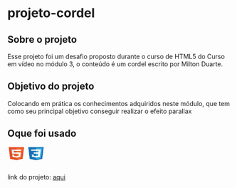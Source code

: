 <h1> projeto-cordel</h1>

<h2>Sobre o projeto</h2>

<p>Esse projeto foi um desafio proposto durante o curso de HTML5 do Curso em vídeo no módulo 3, o conteúdo é um cordel escrito por Milton Duarte.</p>

<h2>Objetivo do projeto</h2>

<p>Colocando em prática os conhecimentos adquiridos neste módulo, que tem como seu principal objetivo conseguir realizar o efeito parallax</p>

<h2>Oque foi usado</h2>

<div>
<img align="center" alt="calmon-HTML" height="30" width="40" src="https://raw.githubusercontent.com/devicons/devicon/master/icons/html5/html5-original.svg">
<img align="center" alt="calmon-CSS" height="30" width="40" src="https://raw.githubusercontent.com/devicons/devicon/master/icons/css3/css3-original.svg">
</div>

##

<p>link do projeto: <a href="https://calmon1984.github.io/projeto-cordel/" target="_blank"> aqui </a> </p>

